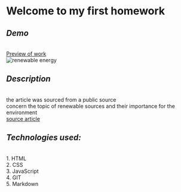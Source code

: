 # Welcome to my first homework
## *Demo*
<br><a rel="noreferrer noopener" target="_blank" href="https://parvinaodinaeva.github.io/homepage_2/" title="Źródło">Preview of work</a>
<br>![renewable energy](https://i.postimg.cc/Dzm9jFK1/download.jpg)
## *Description*
<br>the article was sourced from a public source
<br>concern the topic of renewable sources and their importance for the environment
<br><a rel="noreferrer noopener" target="_blank" href="https://www.money.pl/gospodarka/energia-ze-slonca-przez-cala-dobe-naukowcy-przesuneli-granice-wydajnosci-6827498727762464a.html" title="Źródło">source article</a>
## *Technologies used:*
<br>1. HTML
<br>2. CSS
<br>3. JavaScript
<br>4. GIT
<br>5. Markdown
